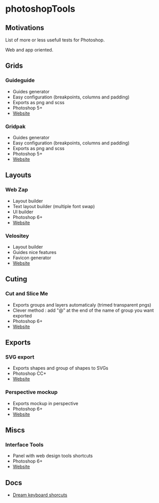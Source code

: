 photoshopTools
==============

Motivations
-----------
List of more or less usefull tests for Photoshop.

Web and app oriented.

Grids
-----

### Guideguide
- Guides generator
- Easy configuration (breakpoints, columns and padding)
- Exports as png and scss
- Photoshop 5+
- [Website](http://guideguide.me/)

### Gridpak
- Guides generator
- Easy configuration (breakpoints, columns and padding)
- Exports as png and scss
- Photoshop 5+
- [Website](http://gridpak.com)

Layouts
-------

### Web Zap
- Layout builder
- Text layout builder (multiple font swap)
- UI builder
- Photoshop 6+
- [Website](http://webzap.uiparade.com)

### Velositey
- Layout builder
- Guides nice features
- Favicon generator
- [Website](http://dandkagency.com/velositey)

Cuting
------

### Cut and Slice Me
- Exports groups and layers automaticaly (trimed transparent pngs)
- Clever method : add "@" at the end of the name of group you want exported
- Photoshop 6+
- [Website](http://www.cutandslice.me)

Exports
-------

### SVG export
- Exports shapes and group of shapes to SVGs
- Photoshop CC+
- [Website](https://creativemarket.com/Renamy/16717-Zeick-Photoshop-SVG-export-2.2.0?utm_source=cmembed&utm_medium=link&utm_campaign=16717)

### Perspective mockup
- Exports mockup in perspective
- Photoshop 6+
- [Website](http://perspectivemockups.com)

Miscs
-----

### Interface Tools
- Panel with web design tools shortcuts
- Photoshop 6+
- [Website](https://dribbble.com/shots/1160621-Interface-Tools-Photoshop-Plugin)

Docs
----
- [Dream keyboard shorcuts](http://www.dtelepathy.com/blog/design/dream-photoshop-keyboard-shortcuts)